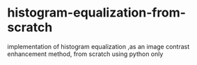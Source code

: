 # histogram-equalization-from-scratch
implementation of histogram equalization ,as an image contrast enhancement method, from scratch using python only
